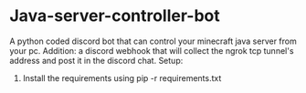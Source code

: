 # Java-server-controller-bot
A python coded discord bot that can control your minecraft java server from your pc.
Addition: a discord webhook that will collect the ngrok tcp tunnel's address and post it in the discord chat.
Setup:
1. Install the requirements using pip -r requirements.txt
